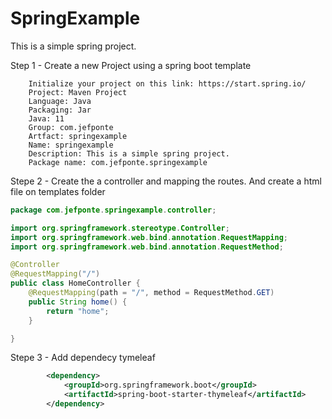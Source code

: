 # SpringExample
This is a simple spring project.


Step 1 - Create a new Project using a spring boot template

        Initialize your project on this link: https://start.spring.io/
        Project: Maven Project
        Language: Java
        Packaging: Jar
        Java: 11
        Group: com.jefponte
        Artfact: springexample
        Name: springexample
        Description: This is a simple spring project.
        Package name: com.jefponte.springexample

Stepe 2 - Create the a controller and mapping the routes. And create a html file on templates folder

```java
package com.jefponte.springexample.controller;

import org.springframework.stereotype.Controller;
import org.springframework.web.bind.annotation.RequestMapping;
import org.springframework.web.bind.annotation.RequestMethod;

@Controller
@RequestMapping("/")
public class HomeController {
    @RequestMapping(path = "/", method = RequestMethod.GET)
    public String home() {
        return "home";
    }

}

```
Stepe 3 - Add dependecy tymeleaf 
```xml
		<dependency>
			<groupId>org.springframework.boot</groupId>
			<artifactId>spring-boot-starter-thymeleaf</artifactId>
		</dependency>
```